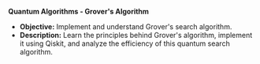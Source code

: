 **Quantum Algorithms - Grover's Algorithm**
   - **Objective:** Implement and understand Grover's search algorithm.
   - **Description:** Learn the principles behind Grover's algorithm, implement it using Qiskit, and analyze the efficiency of this quantum search algorithm.
